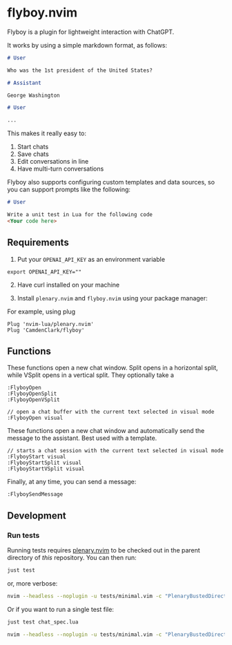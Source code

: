 # flyboy.nvim

Flyboy is a plugin for lightweight interaction with ChatGPT.

It works by using a simple markdown format, as follows:

```markdown
# User

Who was the 1st president of the United States?

# Assistant

George Washington

# User

...
```

This makes it really easy to:

1. Start chats
1. Save chats
1. Edit conversations in line
1. Have multi-turn conversations

Flyboy also supports configuring custom templates and data sources, so you can support prompts like the following:

```markdown
# User

Write a unit test in Lua for the following code
<Your code here>
```

## Requirements

1. Put your `OPENAI_API_KEY` as an environment variable

```
export OPENAI_API_KEY=""
```

2. Have curl installed on your machine

3. Install `plenary.nvim` and `flyboy.nvim` using your package manager:

For example, using plug

```
Plug 'nvim-lua/plenary.nvim'
Plug 'CamdenClark/flyboy'
```

## Functions

These functions open a new chat window. Split opens in a horizontal split,
while VSplit opens in a vertical split. They optionally take a

```vim
:FlyboyOpen
:FlyboyOpenSplit
:FlyboyOpenVSplit

// open a chat buffer with the current text selected in visual mode
:FlyboyOpen visual
```

These functions open a new chat window and automatically send the message to the
assistant. Best used with a template.

```vim
// starts a chat session with the current text selected in visual mode
:FlyboyStart visual
:FlyboyStartSplit visual
:FlyboyStartVSplit visual
```

Finally, at any time, you can send a message:

```vim
:FlyboySendMessage
```

## Development

### Run tests

Running tests requires [plenary.nvim][plenary] to be checked out in the parent directory of _this_ repository.
You can then run:

```bash
just test
```

or, more verbose:

```bash
nvim --headless --noplugin -u tests/minimal.vim -c "PlenaryBustedDirectory tests/ {minimal_init = 'tests/minimal.vim'}"
```

Or if you want to run a single test file:

```bash
just test chat_spec.lua
```

```bash
nvim --headless --noplugin -u tests/minimal.vim -c "PlenaryBustedDirectory tests/path_to_file.lua {minimal_init = 'tests/minimal.vim'}"
```

[nvim-lua-guide]: https://github.com/nanotee/nvim-lua-guide
[plenary]: https://github.com/nvim-lua/plenary.nvim
